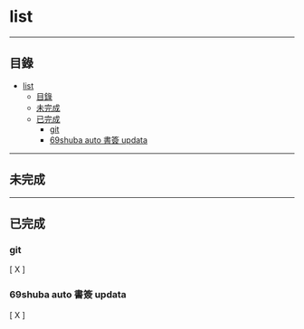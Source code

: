 <!-- @format -->

# list

---

## 目錄

<!-- @import "[TOC]" {cmd="toc" depthFrom=1 depthTo=6 orderedList=false} -->

<!-- code_chunk_output -->

- [list](#list)
  - [目錄](#目錄)
  - [未完成](#未完成)
  - [已完成](#已完成)
    - [git](#git)
    - [69shuba auto 書簽 updata](#69shuba-auto-書簽-updata)

<!-- /code_chunk_output -->

---

## 未完成

---

## 已完成

### git

[ X ]

### 69shuba auto 書簽 updata

[ X ]
